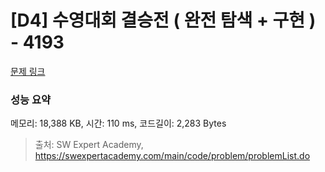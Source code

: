 # [D4] 수영대회 결승전 ( 완전 탐색 + 구현 ) - 4193 

[문제 링크](https://swexpertacademy.com/main/code/problem/problemDetail.do?contestProbId=AWKaG6_6AGQDFARV) 

### 성능 요약

메모리: 18,388 KB, 시간: 110 ms, 코드길이: 2,283 Bytes



> 출처: SW Expert Academy, https://swexpertacademy.com/main/code/problem/problemList.do